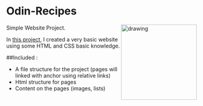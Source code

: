 # Odin-Recipes

<img src="https://images-na.ssl-images-amazon.com/images/I/71p-uMsPA4L.jpg" alt="drawing" width="200" align="right" />
Simple Website Project.<br/>

In [this project](https://nullzeal.github.io/Odin-Recipes-HTML-Basics-Project/), I created a very basic website using some HTML and CSS basic knowledge.

##Included : 

- A file structure for the project (pages will linked with anchor using relative links)
- Html structure for pages
- Content on the pages (images, lists)
